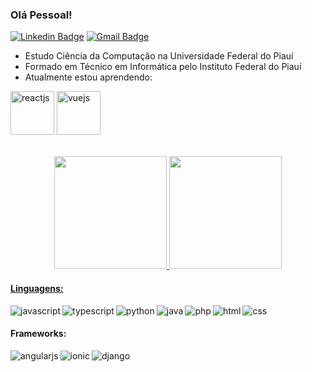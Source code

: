 ### Olá Pessoal!
[![Linkedin Badge](https://img.shields.io/badge/-LinkedIn-0e76a8?style=flat-square&logo=Linkedin&logoColor=white)](https://www.linkedin.com/in/rubem-eslley-528651248/)
[![Gmail Badge](https://img.shields.io/badge/-Email-0e76a8?style=flat-square&logo=Gmail&logoColor=white)](mailto:rubemeslley@gmail.com)

- Estudo Ciência da Computação na Universidade Federal do Piauí
- Formado em Técnico em Informática pelo Instituto Federal do Piauí
- Atualmente estou aprendendo:

<img width="70" alt="reactjs" src="https://img.shields.io/badge/React-20232A?style=for-the-badge&logo=react&logoColor=61DAFB"/></a> 
<img width="70" alt="vuejs" src="https://img.shields.io/badge/Vue.js-35495E?style=for-the-badge&logo=vue.js&logoColor=4FC08D"/></a>


<br>
<div align="center">
  <a href="https://github.com/eslley">
  <img height="180em" src="https://github-readme-stats.vercel.app/api?username=eslley&theme=dark"/>
  <img height="180em" src="https://github-readme-stats.vercel.app/api/top-langs/?username=eslley&layout=compact&theme=dark"/>
</div>

#### Linguagens:
<img align="left" alt="javascript" src="https://img.shields.io/badge/JavaScript-F7DF1E?style=for-the-badge&logo=javascript&logoColor=black"/></a>

<img align="left" alt="typescript" src="https://img.shields.io/badge/TypeScript-007ACC?style=for-the-badge&logo=typescript&logoColor=white"/></a>

<img align="left" alt="python" src="https://img.shields.io/badge/Python-3776AB?style=for-the-badge&logo=python&logoColor=white"/></a>

<img align="left" alt="java" src="https://img.shields.io/badge/Java-ED8B00?style=for-the-badge&logo=java&logoColor=white"/></a>

<img align="left" alt="php" src="https://img.shields.io/badge/PHP-777BB4?style=for-the-badge&logo=php&logoColor=white"/></a>

<img align="left" alt="html" src="https://img.shields.io/badge/HTML5-E34F26?style=for-the-badge&logo=html5&logoColor=white"/></a>

<img align="left" alt="css" src="https://img.shields.io/badge/CSS3-1572B6?style=for-the-badge&logo=css3&logoColor=white"/></a>
<br/>

#### Frameworks:
<img align="left" alt="angularjs" src="https://img.shields.io/badge/AngularJS-E23237?style=for-the-badge&logo=angularjs&logoColor=white"/></a>

<img align="left" alt="ionic" src="https://img.shields.io/badge/Ionic-3880FF?style=for-the-badge&logo=ionic&logoColor=white"/></a>

<img align="left" alt="django" src="https://img.shields.io/badge/Django-092E20?style=for-the-badge&logo=django&logoColor=white"/></a>
